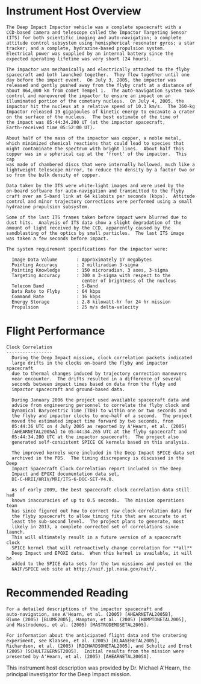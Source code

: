 
 
  Instrument Host Overview
  ========================
    The Deep Impact Impactor vehicle was a complete spacecraft with a
    CCD-based camera and telescope called the Impactor Targeting Sensor
    (ITS) for both scientific imaging and auto-navigation; a complete
    attitude control subsystem using hemispherical resonator gyros; a star
    tracker; and a complete, hydrazine-based propulsion system.
    Electrical power was supplied by an internal battery since the
    expected operating lifetime was very short (24 hours).
 
    The impactor was mechanically and electrically attached to the flyby
    spacecraft and both launched together.  They flew together until one
    day before the impact event.  On July 3, 2005, the impactor was
    released and gently pushed away from the flyby craft at a distance of
    about 864,000 km from comet Tempel 1.  The auto-navigation system took
    control and maneuvered the impactor to ensure an impact on an
    illuminated portion of the cometary nucleus.  On July 4, 2005, the
    impactor hit the nucleus at a relative speed of 10.3 km/s.  The 360-kg
    Impactor released 19 gigajoules of kinetic energy to excavate a crater
    on the surface of the nucleus.  The best estimate of the time of
    the impact was 05:44:34.200 UT (at the impactor spacecraft,
    Earth-received time 05:52:00 UT).
 
    About half of the mass of the impactor was copper, a noble metal,
    which minimized chemical reactions that could lead to species that
    might contaminate the spectrum with bright lines.  About half this
    copper was in a spherical cap at the 'front' of the impactor.  This cap
    was made of chambered discs that were internally hollowed, much like a
    lightweight telescope mirror, to reduce the density by a factor two or
    so from the bulk density of copper.
 
    Data taken by the ITS were white-light images and were used by the
    on-board software for auto-navigation and transmitted to the flyby
    craft over an S-band link at 64 kilobits per seconds (kbps).  Attitude
    control and minor trajectory corrections were performed using a small
    hydrazine propulsion subsystem.
 
    Some of the last ITS frames taken before impact were blurred due to
    dust hits.  Analysis of ITS data show a slight degradation of the
    amount of light received by the CCD, apparently caused by the
    sandblasting of the optics by small particles.  The last ITS image
    was taken a few seconds before impact.
 
    The system requirement specifications for the impactor were:
 
      Image Data Volume       : Approximately 17 megabytes
      Pointing Accuracy       : 2 milliradian 3-sigma
      Pointing Knowledge      : 150 microradian, 3 axes, 3-sigma
      Targeting Accuracy      : 300 m 3-sigma with respect to the
                                center of brightness of the nucleus
      Telecom Band            : S-Band
      Data Rate to Flyby      : 64 kbps
      Command Rate            : 16 kbps
      Energy Storage          : 2.8 kilowatt-hr for 24 hr mission
      Propulsion              : 25 m/s delta-velocity
 
 
  Flight Performance
  ==================
 
    Clock Correlation
    -----------------
      During the Deep Impact mission, clock correlation packets indicated
      large drifts in the clocks on-board the flyby and impactor spacecraft
      due to thermal changes induced by trajectory correction maneuvers
      near encounter.  The drifts resulted in a difference of several
      seconds between impact times based on data from the flyby and
      impactor spacecraft and ground-based data.
 
      During January 2006 the project used available spacecraft data and
      advice from engineering personnel to correlate the flyby clock and
      Dynamical Barycentric Time (TDB) to within one or two seconds and
      the flyby and impactor clocks to one-half of a second.  The project
      moved the estimated impact time forward by two seconds, from
      05:44:36 UTC on 4 July 2005 as reported by A'Hearn, et al. (2005)
      [AHEARNETAL2005A] to 05:44:34.265 UTC at the flyby spacecraft and
      05:44:34.200 UTC at the impactor spacecraft.  The project also
      generated self-consistent SPICE CK kernels based on this analysis.
 
      The improved kernels were included in the Deep Impact SPICE data set
      archived in the PDS.  The timing discrepancy is discussed in the Deep
      Impact Spacecraft Clock Correlation report included in the Deep
      Impact and EPOXI documentation data set,
      DI-C-HRII/HRIV/MRI/ITS-6-DOC-SET-V4.0.
 
      As of early 2009, the best spacecraft clock correlation data still had
      known inaccuracies of up to 0.5 seconds.  The mission operations team
      has since figured out how to correct raw clock correlation data for
      the flyby spacecraft to allow timing fits that are accurate to at
      least the sub-second level.  The project plans to generate, most
      likely in 2013, a complete corrected set of correlations since launch.
      This will ultimately result in a future version of a spacecraft clock
      SPICE kernel that will retroactively change correlation for **all**
      Deep Impact and EPOXI data.  When this kernel is available, it will be
      added to the SPICE data sets for the two missions and posted on the
      NAIF/SPICE web site at http://naif.jpl.nasa.gov/naif/.
 
 
  Recommended Reading
  ===================
    For a detailed descriptions of the impactor spacecraft and
    auto-navigation, see A'Hearn, et al. (2005) [AHEARNETAL2005B],
    Blume (2005) [BLUME2005], Hampton, et al. (2005) [HAMPTONETAL2005],
    and Mastrodemos, et al. (2005) [MASTRODEMOSETAL2005].
 
    For information about the anticipated flight data and the cratering
    experiment, see Klaasen, et al. (2005) [KLAASENETAL2005],
    Richardson, et al. (2005) [RICHARDSONETAL2005], and Schultz and Ernst
    (2005) [SCHULTZ&ERNST2005].  Initial results from the mission were
    presented by A'Hearn, et al. (2005) [AHEARNETAL2005A].
 
  This instrument host description was provided by Dr. Michael A'Hearn,
  the principal investigator for the Deep Impact mission.

        